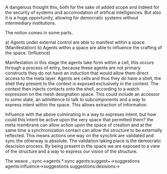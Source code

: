 A dangerous thought this, both for the sake of added scope and indeed for the security of systems and accomodation of artifical intelligences. But also it is a huge opportunity, allowing for democratic systems without intermediary institutions.

The notion comes in some parts.

a) Agents under external control are able to manifest within a space. (Manifestation)
b) Agents within a space are able to influence the crafting of the space. (Influence)
 
Manifestation
in this stage the agents take form within a cell, this occurs through a process of entry, because these agents are not primary constructs they do not have an induction that would allow them direct access to the meta layer. Agents are cells and thus they do have a shell, the shell they present to the context is exposed exclusively in the context. The context then injects contacts onto the shell, according to a watch expression on the mesh designation space. This could include an accessor to some state, an admittence to talk to subcomponents and a way to express intent within the space. This allows extraction of information

Influence
with the above culminating in a way to expreses intent, but how could this intent be active upon the very space that permitted them? the meta membrane can allow action upon the space of creation and at the same time a synchronization contact can allow the structure to be externally reflected. This means actions one way on the synclink are validated and sync the otherway is absolute. The validation taking place is the democratic descision process. By being present in the space we are exposed to a view of the structure and a way to express our vision of the structure.

The weave
_:sync->agents.*:sync
agents:suggest+->suggestions
agents:influence->suggestions
suggestions:desisions-> 
